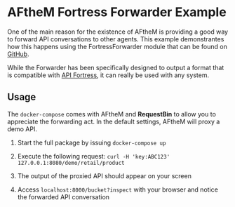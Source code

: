 # AFtheM Fortress Forwarder Example

One of the main reason for the existence of AFtheM is providing a good way to forward API conversations to other agents.
This example demonstrantes how this happens using the FortressForwarder module that can be found on [GitHub](https://github.com/apifortress/afthem-modules/tree/master/fortress-forwarder).

While the Forwarder has been specifically designed to output a format that is compatible with [API Fortress](https://apifortress.com),
it can really be used with any system.

## Usage

The `docker-compose` comes with AFtheM and **RequestBin** to allow you to appreciate the forwarding act.
In the default settings, AFtheM will proxy a demo API.

1. Start the full package by issuing `docker-compose up`

2. Execute the following request: `curl -H 'key:ABC123' 127.0.0.1:8080/demo/retail/product`

3. The output of the proxied API should appear on your screen

4. Access `localhost:8000/bucket?inspect` with your browser and notice the forwarded API conversation